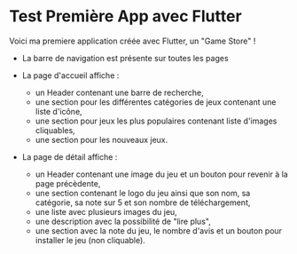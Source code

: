 # Test Première App avec Flutter

Voici ma premiere application créée avec Flutter, un "Game Store" !

+ La barre de navigation est présente sur toutes les pages

+ La page d'accueil affiche :
  - un Header contenant une barre de recherche, 
  - une section pour les différentes catégories de jeux contenant une liste d'icône, 
  - une section pour jeux les plus populaires contenant liste d'images cliquables,
  - une section pour les nouveaux jeux.

+ La page de détail affiche : 
  - un Header contenant une image du jeu et un bouton pour revenir à la page précèdente,
  - une section contenant le logo du jeu ainsi que son nom, sa catégorie, sa note sur 5 et son nombre de téléchargement,
  - une liste avec plusieurs images du jeu,
  - une description avec la possibilité de "lire plus",
  - une section avec la note du jeu, le nombre d'avis et un bouton pour installer le jeu (non cliquable).
